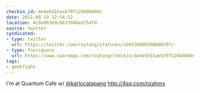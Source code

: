```yaml
---
checkin_id: 4e4e5d1baeb70f12849049dc
date: 2011-08-19 12:54:52
location: 4c9a063b9c663704bed754fd
source: twitter
syndicated:
- type: twitter
  url: https://twitter.com/roytang/statuses/104536809190600707/
- type: foursquare
  url: https://www.swarmapp.com/roytang/checkin/4e4e5d1baeb70f12849049dc
tags:
- geekfight
---
```


I'm at Quantum Cafe w/ [@karlocatapang](https://twitter.com/karlocatapang/) http://4sq.com/nzahmx